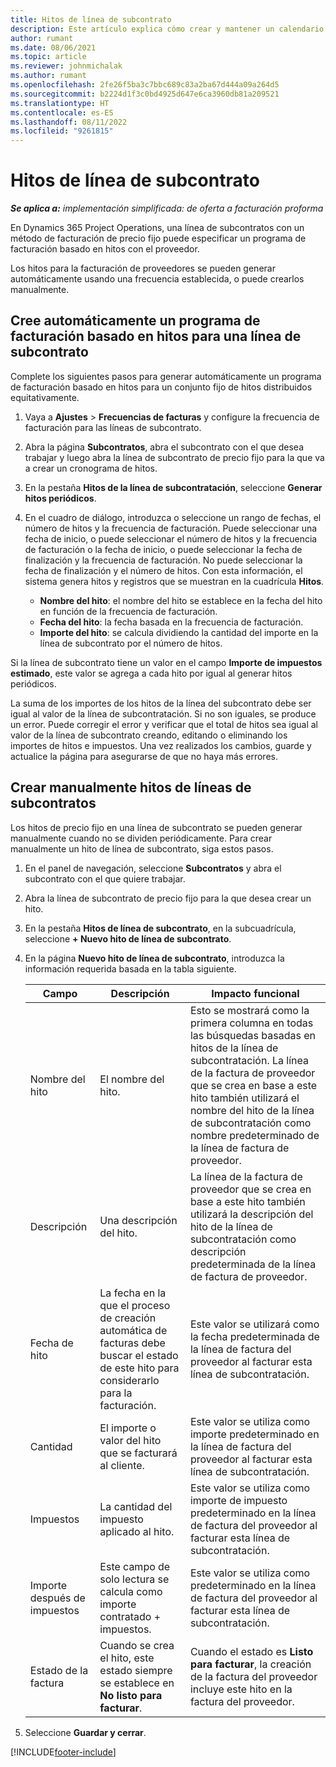 ```yaml
---
title: Hitos de línea de subcontrato
description: Este artículo explica cómo crear y mantener un calendario de facturas basado en hitos para un subcontrato con un proveedor.
author: rumant
ms.date: 08/06/2021
ms.topic: article
ms.reviewer: johnmichalak
ms.author: rumant
ms.openlocfilehash: 2fe26f5ba3c7bbc689c83a2ba67d444a09a264d5
ms.sourcegitcommit: b2224d1f3c0bd4925d647e6ca3960db81a209521
ms.translationtype: HT
ms.contentlocale: es-ES
ms.lasthandoff: 08/11/2022
ms.locfileid: "9261815"
---
```

# <a name="subcontract-line-milestones"></a>Hitos de línea de subcontrato

_**Se aplica a:** implementación simplificada: de oferta a facturación proforma_

En Dynamics 365 Project Operations, una línea de subcontratos con un método de facturación de precio fijo puede especificar un programa de facturación basado en hitos con el proveedor.

Los hitos para la facturación de proveedores se pueden generar automáticamente usando una frecuencia establecida, o puede crearlos manualmente.

## <a name="automatically-create-a-milestone-based-invoice-schedule-for-a-subcontract-line"></a>Cree automáticamente un programa de facturación basado en hitos para una línea de subcontrato

Complete los siguientes pasos para generar automáticamente un programa de facturación basado en hitos para un conjunto fijo de hitos distribuidos equitativamente.

1. Vaya a **Ajustes** > **Frecuencias de facturas** y configure la frecuencia de facturación para las líneas de subcontrato.
2. Abra la página **Subcontratos**, abra el subcontrato con el que desea trabajar y luego abra la línea de subcontrato de precio fijo para la que va a crear un cronograma de hitos.
3. En la pestaña **Hitos de la línea de subcontratación**, seleccione **Generar hitos periódicos**.
4. En el cuadro de diálogo, introduzca o seleccione un rango de fechas, el número de hitos y la frecuencia de facturación. Puede seleccionar una fecha de inicio, o puede seleccionar el número de hitos y la frecuencia de facturación o la fecha de inicio, o puede seleccionar la fecha de finalización y la frecuencia de facturación. No puede seleccionar la fecha de finalización y el número de hitos.
Con esta información, el sistema genera hitos y registros que se muestran en la cuadrícula **Hitos**.

   - **Nombre del hito**: el nombre del hito se establece en la fecha del hito en función de la frecuencia de facturación.
   - **Fecha del hito**: la fecha basada en la frecuencia de facturación.
   - **Importe del hito**: se calcula dividiendo la cantidad del importe en la línea de subcontrato por el número de hitos.

Si la línea de subcontrato tiene un valor en el campo **Importe de impuestos estimado**, este valor se agrega a cada hito por igual al generar hitos periódicos.

La suma de los importes de los hitos de la línea del subcontrato debe ser igual al valor de la línea de subcontratación. Si no son iguales, se produce un error. Puede corregir el error y verificar que el total de hitos sea igual al valor de la línea de subcontrato creando, editando o eliminando los importes de hitos e impuestos. Una vez realizados los cambios, guarde y actualice la página para asegurarse de que no haya más errores.

## <a name="manually-create-subcontract-line-milestones"></a>Crear manualmente hitos de líneas de subcontratos

Los hitos de precio fijo en una línea de subcontrato se pueden generar manualmente cuando no se dividen periódicamente. Para crear manualmente un hito de línea de subcontrato, siga estos pasos.

1. En el panel de navegación, seleccione **Subcontratos** y abra el subcontrato con el que quiere trabajar.
2. Abra la línea de subcontrato de precio fijo para la que desea crear un hito.
3. En la pestaña **Hitos de línea de subcontrato**, en la subcuadrícula, seleccione **+ Nuevo hito de línea de subcontrato**.
4. En la página **Nuevo hito de línea de subcontrato**, introduzca la información requerida basada en la tabla siguiente.

    | Campo | Descripción |Impacto funcional|
    | --- | --- |----------------------|
    | Nombre del hito | El nombre del hito. |Esto se mostrará como la primera columna en todas las búsquedas basadas en hitos de la línea de subcontratación. La línea de la factura de proveedor que se crea en base a este hito también utilizará el nombre del hito de la línea de subcontratación como nombre predeterminado de la línea de factura de proveedor.|
    | Descripción | Una descripción del hito. |La línea de la factura de proveedor que se crea en base a este hito también utilizará la descripción del hito de la línea de subcontratación como descripción predeterminada de la línea de factura de proveedor.|
    | Fecha de hito | La fecha en la que el proceso de creación automática de facturas debe buscar el estado de este hito para considerarlo para la facturación.| Este valor se utilizará como la fecha predeterminada de la línea de factura del proveedor al facturar esta línea de subcontratación. |
    | Cantidad | El importe o valor del hito que se facturará al cliente. |Este valor se utiliza como importe predeterminado en la línea de factura del proveedor al facturar esta línea de subcontratación. |
    | Impuestos | La cantidad del impuesto aplicado al hito.| Este valor se utiliza como importe de impuesto predeterminado en la línea de factura del proveedor al facturar esta línea de subcontratación. |
    | Importe después de impuestos | Este campo de solo lectura se calcula como importe contratado + impuestos.|Este valor se utiliza como predeterminado en la línea de factura del proveedor al facturar esta línea de subcontratación. |
    | Estado de la factura | Cuando se crea el hito, este estado siempre se establece en **No listo para facturar**.|  Cuando el estado es **Listo para facturar**, la creación de la factura del proveedor incluye este hito en la factura del proveedor. |

5. Seleccione **Guardar y cerrar**.


[!INCLUDE[footer-include](../../includes/footer-banner.md)]
